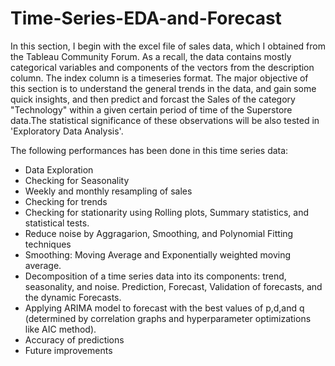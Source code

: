 # Time-Series-EDA-and-Forecast
In this section, I begin with the excel file of sales data, which I obtained from the Tableau Community Forum. As a recall, the data contains mostly categorical variables and components of the vectors from the description column. The index column is a timeseries format. The major objective of this section is to understand the general trends in the data, and gain some quick insights, and then predict and forcast the Sales of the category "Technology" within a given certain period of time of the  Superstore data.The statistical significance of these observations will be also tested in 'Exploratory Data Analysis'. 

The following performances has been done in this time series data:
* Data Exploration
* Checking for Seasonality
* Weekly and monthly resampling of sales 
* Checking for trends
* Checking for stationarity using Rolling plots, Summary statistics, and statistical tests.
* Reduce noise by Aggragarion, Smoothing, and Polynomial Fitting techniques
* Smoothing: Moving Average and Exponentially weighted moving average.
* Decomposition of a time series data into its components: trend, seasonality, and noise.
Prediction, Forecast, Validation of forecasts, and  the dynamic Forecasts.
* Applying ARIMA model to forecast with the best values of p,d,and q (determined by correlation graphs and hyperparameter  optimizations like AIC method).
* Accuracy of predictions
* Future improvements



